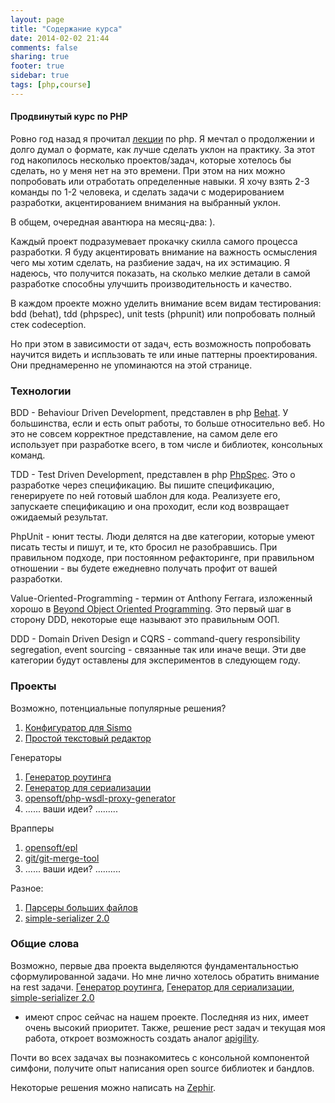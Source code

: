 ```yaml
---
layout: page
title: "Содержание курса"
date: 2014-02-02 21:44
comments: false
sharing: true
footer: true
sidebar: true
tags: [php,course]
---
```

#### Продвинутый курс по PHP
Ровно год назад я прочитал [лекции](/php-lectures/00-contents.html) по php.
Я мечтал о продолжении и долго думал о формате, как лучше сделать уклон на практику.
За этот год накопилось несколько проектов/задач, которые хотелось бы сделать, но у меня нет на это времени.
При этом на них можно попробовать или отработать определенные навыки.
Я хочу взять 2-3 команды по 1-2 человека, и сделать задачи с модерированием разработки, акцентированием внимания на выбранный уклон.

В общем, очередная авантюра на месяц-два: ).

Каждый проект подразумевает прокачку скилла самого процесса разработки.
Я буду акцентировать внимание на важность осмысления чего мы хотим сделать, на разбиение задач, на их эстимацию.
Я надеюсь, что получится показать, на сколько мелкие детали в самой разработке способны улучшить производительность и качество.

В каждом проекте можно уделить внимание всем видам тестирования: bdd (behat), tdd (phpspec), unit tests (phpunit) или попробовать полный стек codeception.

Но при этом в зависимости от задач, есть возможность попробовать научится видеть и испльзовать те или иные паттерны проектирования.
Они преднамеренно не упоминаются на этой странице.

### Технологии
BDD - Behaviour Driven Development, представлен в php [Behat](http://behat.org).
У большинства, если и есть опыт работы, то больше относительно веб.
Но это не совсем корректное представление, на самом деле его использует при разработке всего, в том числе и библиотек, консольных команд.

TDD - Test Driven Development, представлен в php [PhpSpec](http://www.phpspec.net/).
Это о разработке через спецификацию. Вы пишите спецификацию, генерируете по ней готовый шаблон для кода.
Реализуете его, запускаете спецификацию и она проходит, если код возвращает ожидаемый результат.

PhpUnit - юнит тесты. Люди делятся на две категории, которые умеют писать тесты и пишут, и те, кто бросил не разобравшись.
При правильном подходе, при постоянном рефакторинге, при правильном отношении - вы будете ежедневно получать профит от вашей разработки.

Value-Oriented-Programming - термин от Anthony Ferrara, изложенный хорошо в [Beyond Object Oriented Programming](http://blog.ircmaxell.com/2013/11/beyond-object-oriented-programming.html).
Это первый шаг в сторону DDD, некоторые еще называют это правильным ООП.

DDD - Domain Driven Design и CQRS - command-query responsibility segregation, event sourcing - связанные так или иначе вещи.
Эти две категории будут оставлены для экспериментов в следующем году.

### Проекты

Возможно, потенциальные популярные решения?

 1. [Конфигуратор для Sismo](01-sismo.html)
 2. [Простой текстовый редактор](02-simple-text-editor.html)

Генераторы

 1. [Генератор роутинга](03-route-generator.html)
 2. [Генератор для сериализации](04-serializer-generator.html)
 3. [opensoft/php-wsdl-proxy-generator](05-php-wsdl-proxy-generator.html)
 4. ...... ваши идеи? .........

Врапперы

 1. [opensoft/epl](06-epl-wrapper.html)
 2. [git/git-merge-tool](07-git-wrapper.html)
 3. ...... ваши идеи? ..........

Разное:

 1. [Парсеры больших файлов](08-parsers.html)
 2. [simple-serializer 2.0](09-simple-serializer-2.html)

### Общие слова
Возможно, первые два проекта выделяются фундаментальностью сформулированной задачи. Но мне лично хотелось обратить внимание на rest задачи.
[Генератор роутинга](03-route-generator.html), [Генератор для сериализации](04-serializer-generator.html), [simple-serializer 2.0](09-simple-serializer-2.html)
 - имеют спрос сейчас на нашем проекте. Последняя из них, имеет очень высокий приоритет.
Также, решение рест задач и текущая моя работа, откроет возможность создать аналог [apigility](http://www.apigility.org/).

Почти во всех задачах вы познакомитесь с консольной компонентой симфони, получите опыт написания open source библиотек и бандлов.

Некоторые решения можно написать на [Zephir](http://zephir-lang.com/index.html).




